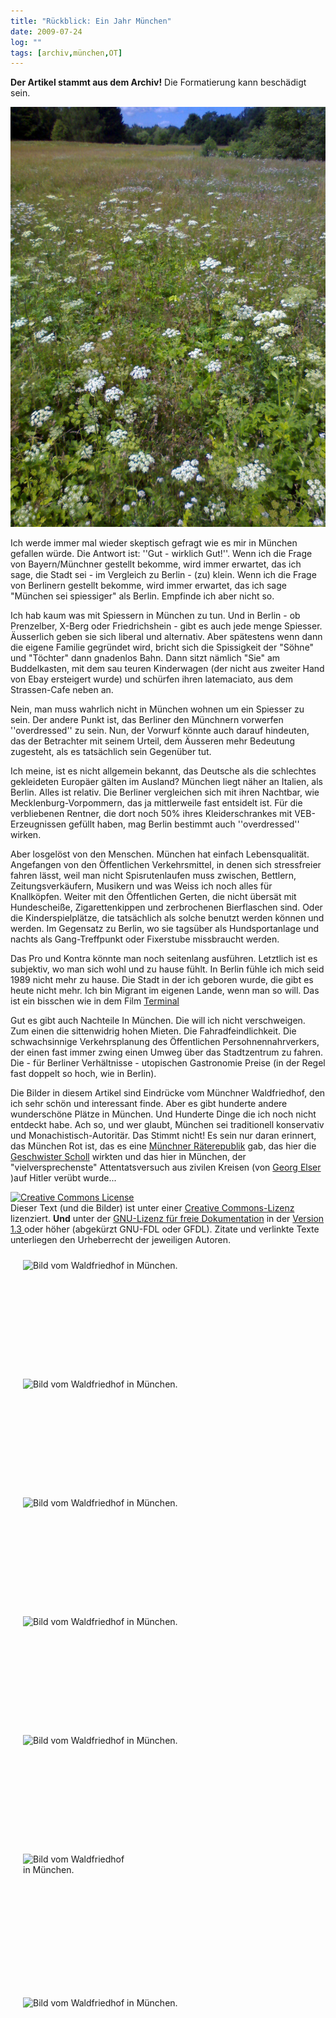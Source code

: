 ```yaml
---
title: "Rückblick: Ein Jahr München"
date: 2009-07-24
log: ""
tags: [archiv,münchen,OT]
---
```

**Der Artikel stammt aus dem Archiv!** Die Formatierung kann beschädigt sein.

![wadldfriedhof_muenchen_04.jpg](wadldfriedhof_muenchen_04.jpg)

Ich werde immer mal wieder skeptisch gefragt wie es mir in München gefallen würde. Die Antwort ist: ''Gut - wirklich Gut!''. Wenn ich die Frage von Bayern/Münchner gestellt bekomme, wird immer erwartet, das ich sage, die Stadt sei - im Vergleich zu Berlin - (zu) klein. Wenn ich die Frage von Berlinern gestellt bekomme, wird immer erwartet, das ich sage "München sei spiessiger" als Berlin. Empfinde ich aber nicht so.
<!--break-->
Ich hab kaum was mit Spiessern in München zu tun. Und in Berlin - ob Prenzelber, X-Berg oder Friedrichshein - gibt es auch jede menge Spiesser. Äusserlich geben sie sich liberal und alternativ. Aber spätestens wenn dann die eigene Familie gegründet wird, bricht sich die Spissigkeit der "Söhne" und "Töchter" dann gnadenlos Bahn. Dann sitzt nämlich "Sie" am Buddelkasten, mit dem sau teuren Kinderwagen (der nicht aus zweiter Hand von Ebay ersteigert wurde) und schürfen ihren latemaciato, aus dem Strassen-Cafe neben an. 

Nein, man muss wahrlich nicht in München wohnen um ein Spiesser zu sein. Der andere Punkt ist, das Berliner den Münchnern vorwerfen ''overdressed'' zu sein. Nun, der Vorwurf könnte auch darauf hindeuten, das der Betrachter mit seinem Urteil, dem Äusseren mehr Bedeutung zugesteht, als es tatsächlich sein Gegenüber tut.


Ich meine, ist es nicht allgemein bekannt, das Deutsche als die schlechtes gekleideten Europäer gälten im Ausland? München liegt näher an Italien, als Berlin. Alles ist relativ. Die Berliner vergleichen sich mit ihren Nachtbar, wie Mecklenburg-Vorpommern, das ja mittlerweile fast entsidelt ist. Für die verbliebenen Rentner, die dort noch 50% ihres Kleiderschrankes mit VEB-Erzeugnissen gefüllt haben, mag Berlin bestimmt auch ''overdressed'' wirken. 

Aber losgelöst von den Menschen. München hat einfach Lebensqualität. Angefangen von den Öffentlichen Verkehrsmittel, in denen sich stressfreier fahren lässt, weil man nicht Spisrutenlaufen muss zwischen, Bettlern, Zeitungsverkäufern, Musikern und was Weiss ich noch alles für Knallköpfen. Weiter mit den Öffentlichen Gerten, die nicht übersät mit Hundescheiße, Zigarettenkippen und zerbrochenen Bierflaschen sind. Oder die Kinderspielplätze, die tatsächlich als solche benutzt werden können und werden. Im Gegensatz zu Berlin, wo sie tagsüber als Hundsportanlage und nachts als Gang-Treffpunkt oder Fixerstube missbraucht werden.

Das Pro und Kontra könnte man noch seitenlang ausführen. Letztlich ist es subjektiv, wo man sich wohl und zu hause fühlt. In Berlin fühle ich mich seid 1989 nicht mehr zu hause. Die Stadt in der ich geboren wurde, die gibt es heute nicht mehr. Ich bin Migrant im eigenen Lande, wenn man so will. Das ist ein bisschen wie in dem Film <a href="http://de.wikipedia.org/wiki/Terminal_(Film)">Terminal</a>

Gut es gibt auch Nachteile In München. Die will ich nicht verschweigen. Zum einen die sittenwidrig hohen Mieten. Die Fahradfeindlichkeit. Die schwachsinnige Verkehrsplanung des Öffentlichen Persohnennahrverkers, der einen fast immer zwing einen Umweg über das Stadtzentrum zu fahren. Die - für Berliner Verhältnisse - utopischen Gastronomie Preise (in der Regel fast doppelt so hoch, wie in Berlin). 

Die Bilder in diesem Artikel sind Eindrücke vom Münchner Waldfriedhof, den ich sehr schön und interessant finde. Aber es gibt hunderte andere wunderschöne Plätze in München. Und Hunderte Dinge die ich noch nicht entdeckt habe. Ach so, und wer glaubt, München sei traditionell konservativ und Monachistisch-Autoritär. Das Stimmt nicht! Es sein nur daran erinnert, das München Rot ist, das es eine <a href="http://de.wikipedia.org/wiki/M%C3%BCnchner_R%C3%A4terepublik">Münchner Räterepublik</a> gab, das hier die <a href="http://de.wikipedia.org/wiki/Geschwister_Scholl">Geschwister Scholl</a> wirkten und das hier in München, der "vielversprechenste" Attentatsversuch aus zivilen Kreisen (von <a href="http://de.wikipedia.org/wiki/Georg_Elser#Anschlag">Georg Elser</a> )auf Hitler verübt wurde...



<a rel="license" href="http://creativecommons.org/licenses/by-sa/3.0/de/"><img alt="Creative Commons License" style="border-width:0" src="http://i.creativecommons.org/l/by-sa/3.0/de/88x31.png" /></a><br />Dieser Text (und die Bilder) ist unter einer <a rel="license" href="http://creativecommons.org/licenses/by-sa/3.0/de/">Creative Commons-Lizenz</a> lizenziert. **Und** unter der <a href="http://de.wikipedia.org/wiki/GFDL">GNU-Lizenz für freie Dokumentation</a> in der <a href="http://www.gnu.org/licenses/fdl-1.3.html">Version 1.3 </a> oder höher (abgekürzt GNU-FDL oder GFDL). Zitate und verlinkte Texte unterliegen den Urheberrecht der jeweiligen Autoren.




<a href="http://www.the-independent-friend.de/?q=system/files/wadldfriedhof_muenchen_02.jpg">
<img src="http://www.the-independent-friend.de/?q=system/files/wadldfriedhof_muenchen_02.jpg" alt="Bild vom Waldfriedhof in München." width="270" height="170"  align="left"  vspace="10" hspace="20" /></a>

<a href="http://www.the-independent-friend.de/?q=system/files/wadldfriedhof_muenchen_03.jpg">
<img src="http://www.the-independent-friend.de/?q=system/files/wadldfriedhof_muenchen_03.jpg" alt="Bild vom Waldfriedhof in München." width="270" height="170"  align="left"  vspace="10" hspace="20" /></a>

<a href="http://www.the-independent-friend.de/?q=system/files/wadldfriedhof_muenchen_01.jpg">
<img src="http://www.the-independent-friend.de/?q=system/files/wadldfriedhof_muenchen_01.jpg" alt="Bild vom Waldfriedhof in München." width="270" height="170"  align="left"  vspace="10" hspace="20" /></a>

<a href="http://www.the-independent-friend.de/?q=system/files/wadldfriedhof_muenchen_05.jpg">
<img src="http://www.the-independent-friend.de/?q=system/files/wadldfriedhof_muenchen_05.jpg" alt="Bild vom Waldfriedhof in München." width="270" height="170"  align="left"  vspace="10" hspace="20" /></a>

<a href="http://www.the-independent-friend.de/?q=system/files/wadldfriedhof_muenchen_06.jpg">
<img src="http://www.the-independent-friend.de/?q=system/files/wadldfriedhof_muenchen_06.jpg" alt="Bild vom Waldfriedhof in München." width="270" height="170"  align="left"  vspace="10" hspace="20" /></a>

<a href="http://www.the-independent-friend.de/?q=system/files/wadldfriedhof_muenchen_07.jpg">
<img src="http://www.the-independent-friend.de/?q=system/files/wadldfriedhof_muenchen_07.jpg" alt="Bild vom Waldfriedhof in München." width="170" height="210"  align="left"  vspace="10" hspace="20" /></a>

<a href="http://www.the-independent-friend.de/?q=system/files/wadldfriedhof_muenchen_08.jpg">
<img src="http://www.the-independent-friend.de/?q=system/files/wadldfriedhof_muenchen_08.jpg" alt="Bild vom Waldfriedhof in München." width="270" height="170"  align="left"  vspace="10" hspace="20" /></a>

<br>
</br>
